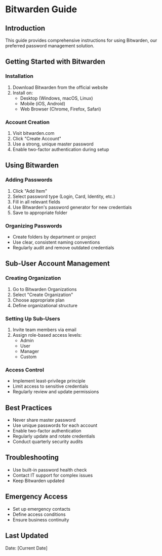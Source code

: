 # Bitwarden Guide

## Introduction
This guide provides comprehensive instructions for using Bitwarden, our preferred password management solution.

## Getting Started with Bitwarden

### Installation
1. Download Bitwarden from the official website
2. Install on:
   - Desktop (Windows, macOS, Linux)
   - Mobile (iOS, Android)
   - Web Browser (Chrome, Firefox, Safari)

### Account Creation
1. Visit bitwarden.com
2. Click "Create Account"
3. Use a strong, unique master password
4. Enable two-factor authentication during setup

## Using Bitwarden

### Adding Passwords
1. Click "Add Item"
2. Select password type (Login, Card, Identity, etc.)
3. Fill in all relevant fields
4. Use Bitwarden's password generator for new credentials
5. Save to appropriate folder

### Organizing Passwords
- Create folders by department or project
- Use clear, consistent naming conventions
- Regularly audit and remove outdated credentials

## Sub-User Account Management

### Creating Organization
1. Go to Bitwarden Organizations
2. Select "Create Organization"
3. Choose appropriate plan
4. Define organizational structure

### Setting Up Sub-Users
1. Invite team members via email
2. Assign role-based access levels:
   - Admin
   - User
   - Manager
   - Custom

### Access Control
- Implement least-privilege principle
- Limit access to sensitive credentials
- Regularly review and update permissions

## Best Practices
- Never share master password
- Use unique passwords for each account
- Enable two-factor authentication
- Regularly update and rotate credentials
- Conduct quarterly security audits

## Troubleshooting
- Use built-in password health check
- Contact IT support for complex issues
- Keep Bitwarden updated

## Emergency Access
- Set up emergency contacts
- Define access conditions
- Ensure business continuity

## Last Updated
Date: [Current Date]